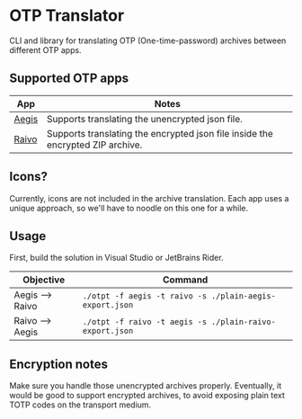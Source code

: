 # OTP Translator

CLI and library for translating OTP (One-time-password) archives between different OTP apps. 

## Supported OTP apps

| App                                                   | Notes                                                                          |
|-------------------------------------------------------|--------------------------------------------------------------------------------|
| [Aegis](https://github.com/beemdevelopment/Aegis)     | Supports translating the unencrypted json file.                                |
| [Raivo](https://github.com/raivo-otp/ios-application) | Supports translating the encrypted json file inside the encrypted ZIP archive. |

## Icons?

Currently, icons are not included in the archive translation. Each app uses a unique approach, so we'll have to noodle on this one for a while.

## Usage

First, build the solution in Visual Studio or JetBrains Rider.

| Objective       | Command                                                 |
|-----------------|---------------------------------------------------------|
| Aegis --> Raivo | `./otpt -f aegis -t raivo -s ./plain-aegis-export.json` |
| Raivo --> Aegis | `./otpt -f raivo -t aegis -s ./plain-raivo-export.json` |

## Encryption notes

Make sure you handle those unencrypted archives properly. Eventually, it would be good to support encrypted archives, to avoid exposing plain text TOTP codes on the transport medium.
